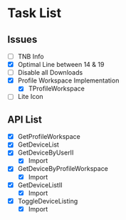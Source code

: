# Task List

## Issues

- [ ] TNB Info
- [x] Optimal Line between 14 & 19
- [ ] Disable all Downloads
- [x] Profile Workspace Implementation
  - [x] TProfileWorkspace
- [ ] Lite Icon

## API List

- [x] GetProfileWorkspace
- [x] GetDeviceList
- [x] GetDeviceByUserII
  - [x] Import
- [x] GetDeviceByProfileWorkspace
  - [x] Import
- [x] GetDeviceListII
  - [x] Import
- [x] ToggleDeviceListing
  - [x] Import
